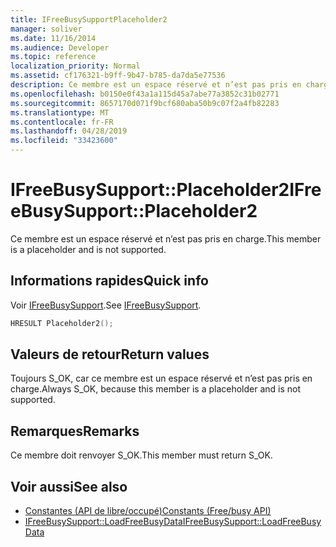 ```yaml
---
title: IFreeBusySupportPlaceholder2
manager: soliver
ms.date: 11/16/2014
ms.audience: Developer
ms.topic: reference
localization_priority: Normal
ms.assetid: cf176321-b9ff-9b47-b785-da7da5e77536
description: Ce membre est un espace réservé et n’est pas pris en charge.
ms.openlocfilehash: b0150e0f43a1a115d45a7abe77a3852c31b02771
ms.sourcegitcommit: 8657170d071f9bcf680aba50b9c07f2a4fb82283
ms.translationtype: MT
ms.contentlocale: fr-FR
ms.lasthandoff: 04/28/2019
ms.locfileid: "33423600"
---
```

# <a name="ifreebusysupportplaceholder2"></a><span data-ttu-id="08381-103">IFreeBusySupport::Placeholder2</span><span class="sxs-lookup"><span data-stu-id="08381-103">IFreeBusySupport::Placeholder2</span></span>

<span data-ttu-id="08381-104">Ce membre est un espace réservé et n’est pas pris en charge.</span><span class="sxs-lookup"><span data-stu-id="08381-104">This member is a placeholder and is not supported.</span></span>
  
## <a name="quick-info"></a><span data-ttu-id="08381-105">Informations rapides</span><span class="sxs-lookup"><span data-stu-id="08381-105">Quick info</span></span>

<span data-ttu-id="08381-106">Voir [IFreeBusySupport](ifreebusysupport.md).</span><span class="sxs-lookup"><span data-stu-id="08381-106">See [IFreeBusySupport](ifreebusysupport.md).</span></span>
  
```cpp
HRESULT Placeholder2();
```

## <a name="return-values"></a><span data-ttu-id="08381-107">Valeurs de retour</span><span class="sxs-lookup"><span data-stu-id="08381-107">Return values</span></span>

<span data-ttu-id="08381-108">Toujours S_OK, car ce membre est un espace réservé et n’est pas pris en charge.</span><span class="sxs-lookup"><span data-stu-id="08381-108">Always S_OK, because this member is a placeholder and is not supported.</span></span>
  
## <a name="remarks"></a><span data-ttu-id="08381-109">Remarques</span><span class="sxs-lookup"><span data-stu-id="08381-109">Remarks</span></span>

<span data-ttu-id="08381-110">Ce membre doit renvoyer S_OK.</span><span class="sxs-lookup"><span data-stu-id="08381-110">This member must return S_OK.</span></span>
  
## <a name="see-also"></a><span data-ttu-id="08381-111">Voir aussi</span><span class="sxs-lookup"><span data-stu-id="08381-111">See also</span></span>

- [<span data-ttu-id="08381-112">Constantes (API de libre/occupé)</span><span class="sxs-lookup"><span data-stu-id="08381-112">Constants (Free/busy API)</span></span>](constants-free-busy-api.md)  
- [<span data-ttu-id="08381-113">IFreeBusySupport::LoadFreeBusyData</span><span class="sxs-lookup"><span data-stu-id="08381-113">IFreeBusySupport::LoadFreeBusyData</span></span>](ifreebusysupport-loadfreebusydata.md)

